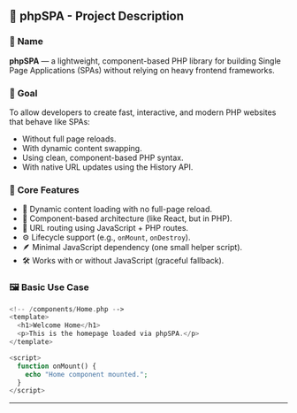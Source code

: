 ## 📄 **phpSPA - Project Description**

### 📛 **Name**

**phpSPA** — a lightweight, component-based PHP library for building Single Page Applications (SPAs) without relying on heavy frontend frameworks.

### 🎯 **Goal**

To allow developers to create fast, interactive, and modern PHP websites that behave like SPAs:

* Without full page reloads.
* With dynamic content swapping.
* Using clean, component-based PHP syntax.
* With native URL updates using the History API.

### 🧱 **Core Features**

* 🔄 Dynamic content loading with no full-page reload.
* 🧩 Component-based architecture (like React, but in PHP).
* 🔗 URL routing using JavaScript + PHP routes.
* ⚙️ Lifecycle support (e.g., `onMount`, `onDestroy`).
* 🪶 Minimal JavaScript dependency (one small helper script).
* 🛠️ Works with or without JavaScript (graceful fallback).

### 🖼️ **Basic Use Case**

```php
<!-- /components/Home.php -->
<template>
  <h1>Welcome Home</h1>
  <p>This is the homepage loaded via phpSPA.</p>
</template>

<script>
  function onMount() {
    echo "Home component mounted.";
  }
</script>
```

---
